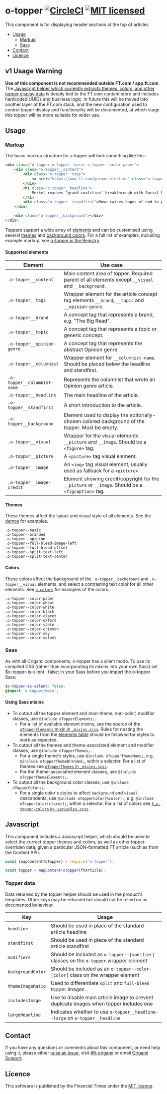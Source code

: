 # o-topper [![CircleCI](https://circleci.com/gh/Financial-Times/o-topper.svg?style=svg)](https://circleci.com/gh/Financial-Times/o-topper) [![MIT licensed](https://img.shields.io/badge/license-MIT-blue.svg)](#licence)

This component is for displaying header sections at the top of articles

- [Usage](#usage)
  - [Markup](#markup)
  - [Sass](#sass)
- [Contact](#contact)
- [Licence](#licence)

## v1 Usage Warning

**Use of this component is not recommended outside FT.com / app.ft.com**. The [Javascript helper which currently extracts themes, colors, and other topper display data](/js/map-content-to-topper.js) is deeply tied to the FT.com content store and includes hardcoded UUIDs and business logic. In future this will be moved into another layer of the FT.com stack, and the new configuration used to control topper display and functionality will be documented, at which stage this topper will be more suitable for wider use.

## Usage

### Markup

The basic markup structure for a topper will look something like this:

```html
<div class="o-topper o-topper--basic o-topper--color-paper">
	<div class="o-topper__content">
		<div class="o-topper__tags">
			<a href="https://www.ft.com/german-election" class="o-topper__topic">German election</a>
		</div>
		<h1 class="o-topper__headline">
			Merkel reaches ‘grand coalition’ breakthrough with Social Democrats
		</h1>
		<div class="o-topper__standfirst">Move raises hopes of end to political deadlock that has gripped Germany since September</div>
	</div>

	<div class="o-topper__background"></div>
</div>
```

Toppers support a wide array of [elements](#supported-elements) and can be customised using several [themes](#themes) and [background colors](#colors). For a full list of examples, including example markup, see [o-topper in the Registry](http://registry.origami.ft.com/components/o-topper).

#### Supported elements

| Element                     | Use case                                                                                           |
|-----------------------------|----------------------------------------------------------------------------------------------------|
| `.o-topper__content`        | Main content area of topper. Required parent of all elements except `__visual` and `__background`. |
| `.o-topper__tags`           | Wrapper element for the article concept tag elements `__brand`, `__topic` and `__opinion-genre`.   |
| `.o-topper__brand`          | A concept tag that represents a brand, e.g. "The Big Read".                                        |
| `.o-topper__topic`          | A concept tag that represents a topic or generic concept.                                          |
| `.o-topper__opinion-genre`  | A concept tag that represents the abstract Opinion genre.                                          |
| `.o-topper__columnist`      | Wrapper element for `__columnist-name`. Should be placed below the headline and standfirst.        |
| `.o-topper__columnist-name` | Represents the columnist that wrote an Opinion genre article.                                      |
| `.o-topper__headline`       | The main headline of the article.                                                                  |
| `.o-topper__standfirst`     | A short introduction to the article.                                                               |
| `.o-topper__background`     | Element used to display the editorially-chosen colored background of the topper. Must be empty.    |
| `.o-topper__visual`         | Wrapper for the visual elements `__picture` and `__image`. Should be a `<figure>` tag.             |
| `.o-topper__picture`        | A `<picture>` tag visual element.                                                                  |
| `.o-topper__image`          | An `<img>` tag visual element, usually used as fallback for a `<picture>`.                         |
| `.o-topper__image-credit`   | Element showing credit/copyright for the `__picture` or `__image`. Should be a `<figcaption>` tag. |

#### Themes

These themes affect the layout and visual style of all elements. See the [demos](http://registry.origami.ft.com/components/o-topper) for examples.

```
.o-topper--basic
.o-topper--branded
.o-topper--opinion
.o-topper--full-bleed-image-left
.o-topper--full-bleed-offset
.o-topper--split-text-left
.o-topper--split-text-center
```

#### Colors

These colors affect the background of the `.o-topper__background` and `.o-topper__visual` elements, and select a contrasting text color for all other elements. See [`o-colors`](http://registry.origami.ft.com/components/o-colors) for examples of the colors.

```
.o-topper--color-paper
.o-topper--color-wheat
.o-topper--color-white
.o-topper--color-black
.o-topper--color-claret
.o-topper--color-oxford
.o-topper--color-slate
.o-topper--color-crimson
.o-topper--color-sky
.o-topper--color-velvet
```

### Sass

As with all Origami components, o-topper has a silent mode. To use its compiled CSS (rather than incorporating its mixins into your own Sass) set $o-topper-is-silent : false; in your Sass before you import the o-topper Sass:

```scss
$o-topper-is-silent: false;
@import 'o-topper/main';
```

#### Using Sass mixins

- To output all the topper element and (non-theme, non-color) modifier classes, use `@include oTopperElements;`.
  - For a list of available element mixins, see the source of the [`oTopperElements` mixin in `_mixins.scss`](scss/_mixins.scss#L25-L47). Rules for nesting the elements from the [elements table](#supported-elements) should be followed for styles to work as expected.
- To output all the themes and theme-associated element and modifier classes, use `@include oTopperThemes;`.
  - For a single theme's styles, use `@include oTopperThemeName;`, e.g. `@include oTopperThemeBranded;`, within a selector. For a list of themes see [`oTopperThemes` in `_mixins.scss`](scss/_mixins.scss#L8-L20).
  - For the theme-associated element classes, use `@include oTopperThemeElements;`.
- To output all the background color classes, use `@include oTopperColors;`.
  - For a single color's styles to affect `background` and `visual` descendents, use `@include oTopperColor(%color);`, e.g. `@include oTopperColor(claret);`, within a selector. For a list of colors see [`$_o-topper-colors` in `_variables.scss`](scss/_variables.scss#L2).

## Javascript

This component includes a Javascript helper, which should be used to select the correct topper themes and colors, as well as other topper-overriden data, given a particular JSON-formatted FT article (such as from the Content API).

```js
const {mapContentToTopper} = require('o-topper');

const topper = mapContentToTopper(ftArticle);
```

### Topper data

Data returned by the topper helper should be used in the product's templates. Other keys may be returned but should not be relied on as documented behaviour.

| Key               | Usage                                                                                  |
|-------------------|----------------------------------------------------------------------------------------|
| `headline`        | Should be used in place of the standard article headline                               |
| `standfirst`      | Should be used in place of the standard article standfirst                             |
| `modifiers`       | Should be included as `o-topper--[modifier]` classes on the `o-topper` wrapper element |
| `backgroundColor` | Should be included as an `o-topper--color-[color]` class on the wrapper element        |
| `themeImageRatio` | Used to differentiate `split` and `full-bleed` topper images                           |
| `includesImage`   | Use to disable main article image to prevent duplicate images when topper includes one |
| `largeHeadline`   | Indicates whether to use `o-topper__headline--large` on `o-topper__headline`           |

## Contact

If you have any questions or comments about this component, or need help using it, please either [raise an issue](https://github.com/Financial-Times/o-teaser/issues), visit [#ft-origami](https://financialtimes.slack.com/messages/ft-origami/) or email [Origami Support](mailto:origami-support@ft.com).

## Licence

This software is published by the Financial Times under the [MIT licence](http://opensource.org/licenses/MIT).
